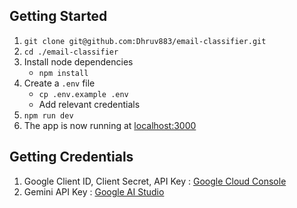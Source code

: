 
## Getting Started

1. `git clone git@github.com:Dhruv883/email-classifier.git` 
2. `cd ./email-classifier`
3. Install node dependencies 
   - `npm install`
5. Create a `.env` file 
   - `cp .env.example .env`
   - Add relevant credentials
5. `npm run dev`
6. The app is now running at [localhost:3000](http://localhost:3000/) 

## Getting Credentials

1. Google Client ID, Client Secret, API Key : [Google Cloud Console](https://console.cloud.google.com/apis/credentials)
2. Gemini API Key : [Google AI Studio](https://aistudio.google.com/app/apikey)
